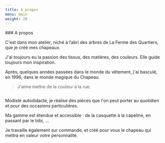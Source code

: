 ```yaml
---
title: A propos
menu: main
weight: 20
---
```

<div class="row">

<div class="col-md-9">
### A propos

C'est dans mon atelier, niché à l’abri des arbres de La Ferme des Quartiers, que je créé mes chapeaux.

J'ai toujours eu la passion des tissus, des matières, des couleurs. Elle guide toujours mon inspiration.

Après, quelques années passées dans le monde du vêtement, j'ai basculé, en 1996, dans le monde magique du Chapeau.

> J'aime mettre de la couleur à la rue.

</div>
<div class="col-md-3">
<img src="{{ site.baseurl }}/img/a-propos/marie-line-delacroix-atelier-7-2.jpg/" alt="" class="img-responsive">
</div>
</div>


<div class="row">
<div class="col-md-3">
<img src="{{ site.baseurl }}/img/a-propos/marie-line-delacroix-atelier-7-2.jpg/" alt="" class="img-responsive">
</div>
<div class="col-md-9">

Modiste autodidacte, je réalise des pièces que l'on peut porter au quotidien et pour des occasions particulières.

Ma gamme est étendue et accessible : de la casquette à la capeline, en passant par le bibi, ...

Je travaille également sur commande, et créé pour vous le chapeau qui mettra en valeur votre personnalité.


</div>
</div>
